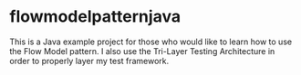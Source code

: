 # flowmodelpatternjava
This is a Java example project for those who would like to learn how to use the Flow Model pattern. I also use the Tri-Layer Testing Architecture in order to properly layer my test framework.
